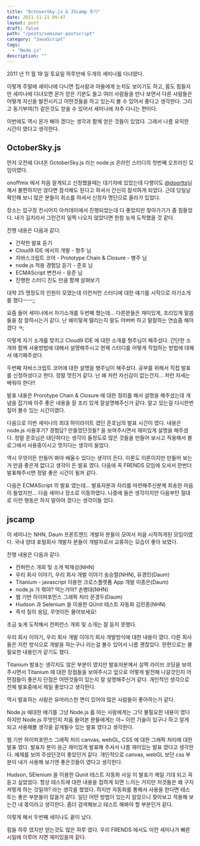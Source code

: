 ```yaml
---
title: "OctoverSky.js & JScamp 후기"
date: 2011-11-21 09:47
layout: post
draft: false
path: "/posts/seminar-postscript"
category: "JavaScript"
tags: 
  - "Node.js"
description: ""  
---
```


2011 년 11 월 19 일 토요일 하루만에 두개의 세미나를 다녀왔다.

이렇게 주말에 세미나에 다니면 집사람과 아들에게 눈치도 보이기도 하고, 몸도 힘들지만 세미나에 다녀오면 몬가 얻은 기분도 들고 여러 사람들을 만나 보면서 다른 사람들은 어떻게 자신을 발전시키고 어떤것들을 하고 있는지 볼 수 있어서 좋다고 생각한다. 그리고 동기부여(?) 같은것도 얻을 수 있어서 세미나에 자주 다니는 편이다.

이번에도 역시 몬가 해야 겠다는 생각과 함께 얻은 것들이 있었다. 그래서 나름 유익한 시간이 였다고 생각한다.

## OctoberSky.js

먼저 오전에 다녀온 OctoberSky.js 라는 node.js 온라인 스터디의 첫번째 오프라인 모임이였다.

onoffmix 에서 처음 알게되고 신청했을때는 대기자에 있었는데 다행이도 [@doortts](https://twitter.com/#!/doortts '@doortts')님께서 불편하지만 않다면 참석해도 된다고 하셔서 간신히 참석하게 되었다. 근데 당일날 확인해 보니 많은 분들이 취소를 하셔서 신청자 명단으로 올라가 있었다.

장소는 압구정 컨시어지 아카데미에서 진행되었는데 다 좋았지만 찾아가기가 좀 힘들었다. 내가 길치라서 그런건지 일찍 나오지 않았다면 한참 늦게 도착했을 것 같다.

진행 내용은 다음과 같다.

* 간략한 발표 듣기
* Cloud9 IDE 에서의 개발 - 형주 님
* 자바스크립트 코어 - Prototype Chain & Closure - 병주 님
* node.js 적용 경험담 듣기 - 준호 님
* ECMAScript 변천사 - 응준 님
* 진행한 스터디 진도 만큼 함께 살펴보기

대략 25 명정도의 인원이 모였는데 이런저런 스터디에 대한 얘기를 시작으로 자기소개를 했다ㅡㅡ;;

요즘 들어 세미나에서 자기소개를 두번째 했는데... 다른분들은 재미있게, 조리있게 말씀들을 참 잘하시는거 같다. 난 왜이렇게 떨리는지 말도 어버버 하고 말잘하는 연습좀 해야겠다 ㅋ;

이렇게 자기 소개를 맞치고 Cloud9 IDE 에 대한 소개를 형주님이 해주셨다. 간단한 소개와 함께 사용방법에 대해서 설명해주시고 현재 스터디를 어떻게 작업하는 방법에 대해서 얘기해주셨다.

두번째 자바스크립트 코어에 대한 설명을 병주님이 해주셨다. 공부를 위해서 직접 발표를 신청하셨다고 한다. 정말 멋진거 같다. 난 왜 저런 자신감이 없는건지... 저런 자세는 배워야 한다!!

발표 내용은 Prorotype Chain & Closure 에 대한 정리를 해서 설명을 해주셨는데 개념을 잡기에 아주 좋은 내용을 잘 조리 있게 잘설명해주신거 같다. 알고 있는걸 다시한번 짚어 볼수 있는 시간이였다.

다음으로 이번 세미나의 최대 하이라이트 였던 준호님의 발표 시간이 였다.
내용은 node.js 사용후기? 경험담? 만들었던것들? 을 보여주시면서 재미있게 설명을 해주셨다. 정말 준호님은 대단하다는 생각이 들정도로 많은 것들을 만들어 보시고 적용해서 블로그에서 사용중이시고 멋지다는 생각이 들었다.

역시 무엇이든 만들어 봐야 배울수 있다는 생각이 든다. 이론도 이론이지만 만들어 보는거 만큼 좋은게 없다고 생각이 든 발표 였다. 다음에 꼭 FRENDS 모임에 오셔서 한번더 발표해주시면 정말 좋은 시간이 될꺼 같다.

다음은 ECMAScript 의 발표 였는데... 발표자분과 자리를 마련해주신분께 죄송한 마음이 들었지만... 다음 세미나 장소로 이동하였다. 나중에 들은 생각이지만 다음부턴 절대로 이런 행동은 하지 말아야 겠다는 생각이들 었다.

## jscamp

이 세미나는 NHN, Daum 프론트앤드 개발자 분들이 모여서 처음 시작하게된 모임이였다. 국내 양대 포털회사 개발자 분들이 개발자로서 교류하는 모습이 좋아 보였다.

진행 내용은 다음과 같다.

* 컨퍼런스 개회 및 소개 박재성(NHN)
* 우리 회사 이야기, 우리 회사 개발 이야기 송승렬(NHN), 유경민(Daum)
* Titanium - javascript 이용한 크로스플랫폼 App 개발 이종은(Daum)
* node.js 가 뭐야? 먹는거야? 손병대(NHN)
* 웹 기반 하이퍼포먼스 그래픽 처리 문경두(Daum)
* Hudson 과 Selenium 을 이용한 QUnit 테스트 자동화 김민종(NHN)
* 즉석 질의 응답, 무엇이든 물어보세요!

조금 늦게 도착해서 컨퍼런스 개회 및 소개는 잘 듣지 못했다.

우리 회사 이야기, 우리 회사 개발 이야기 회사 개발방식에 대한 내용이 였다. 다른 회사들은 저런 방식으로 개발을 하는구나 라는걸 볼수 있어서 나름 괜찮았다. 한편으로는 불필요한 내용인거 같기도 했다.

Titanium 발표는 생각지도 않은 부분이 였지만 발표자분께서 살짝 라이브 코딩을 보여주시면서 Titanium 에 대한 장점들을 보여주시고 앞으로 어떻게 발전해 나갈것인지 어떤점들이 좋은지 단점은 어떤것들이 있는지 잘 설명해주신거 같다. 개인적인 생각으로 전체 발표중에서 제일 좋았다고 생각한다.

역시 발표하는 사람은 유머러스한 면이 있어야 많은 사람들이 좋아하는거 같다.

Node.js 에대한 얘기를 그냥 Node.js 를 아는 사람에게는 그닥 불필요한 내용이 였다 하지만 Node.js 무엇인지 처음 들어본 분들에게는 아~ 이런 기술이 있구나 하고 알게 되고 사용해볼 생각을 같게될수 있는 발표 였다고 생각한다.

웹 기반 하이퍼포먼스 그래픽 처리 canvas, webGL, CSS 에 대한 그래픽 처리에 대한 발표 였다. 발표자 분이 응근 재미있게 발표해 주셔서 나름 재미있는 발표 였다고 생각한다. 예제를 보여 주셨던것이 좋았던거 같다. 개인적으로 canvas, webGL 보단 css 부분이 내가 사용해 보기엔 좋은것들이 였다고 생각한다.

Hudson, SElenium 을 이용한 Qunit 테스트 자동화 사실 이 발표가 제일 기대 되고 꼭 듣고 싶었었다.
항상 테스트에 대한 내용을 접하게 되면 느끼는 거지만 저것들은 왜 구지 저렇게 하는 것일까? 라는 생각을 했었다. 하지만 자동화를 통해서 사용을 한다면 테스트는 좋은 부분들이 많을거 같다. 일단 어떤 방법이 있는지 알았으니 찾아보고 적용해 보는건 내 몫이라고 생각한다. 좀더 검색해보고 테스트 해봐야 할 부분인거 같다.

이렇게 해서 두번째 세미나도 끝이 났다.

힘들 하루 였지만 얻는것도 많은 하루 였다. 우리 FRENDS 에서도 이런 세미나가 빠른 시일에 이루어 지면 재미있을꺼 같다.
